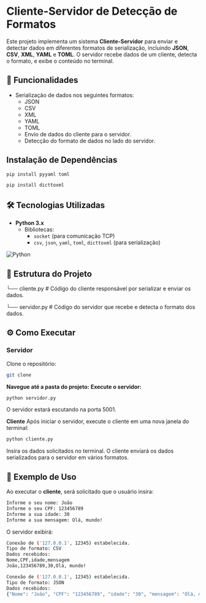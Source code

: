 

# Cliente-Servidor de Detecção de Formatos

Este projeto implementa um sistema **Cliente-Servidor** para enviar e detectar dados em diferentes formatos de serialização, incluindo **JSON**, **CSV**, **XML**, **YAML** e **TOML**. O servidor recebe dados de um cliente, detecta o formato, e exibe o conteúdo no terminal.

## 🚀 Funcionalidades

- Serialização de dados nos seguintes formatos:
  - JSON
  - CSV
  - XML
  - YAML
  - TOML
  - Envio de dados do cliente para o servidor.
  - Detecção do formato de dados no lado do servidor.

## Instalação de Dependências
``` bash
pip install pyyaml toml
```

``` bash
pip install dicttoxml
```

## 🛠️ Tecnologias Utilizadas

- **Python 3.x**
  - Bibliotecas:
    - `socket` (para comunicação TCP)
    - `csv`, `json`, `yaml`, `toml`, `dicttoxml` (para serialização)
      
![Python](https://img.shields.io/badge/Python-3776AB?style=for-the-badge&logo=python&logoColor=white)


## 📂 Estrutura do Projeto

└── cliente.py   # Código do cliente responsável por serializar e enviar os dados.

└── servidor.py  # Código do servidor que recebe e detecta o formato dos dados.


## ⚙️ Como Executar

### Servidor
Clone o repositório:

```bash
git clone
```

**Navegue até a pasta do projeto:**
**Execute o servidor:**
```bash
python servidor.py
```
O servidor estará escutando na porta 5001.

**Cliente**
Após iniciar o servidor, execute o cliente em uma nova janela do terminal:
``` bash
python cliente.py
```

Insira os dados solicitados no terminal. O cliente enviará os dados serializados para o servidor em vários formatos.

## 📖 Exemplo de Uso
Ao executar o **cliente**, será solicitado que o usuário insira:

```bash
Informe o seu nome: João
Informe o seu CPF: 123456789
Informe a sua idade: 30
Informe a sua mensagem: Olá, mundo!
```

O servidor exibirá:
```bash
Conexão de ('127.0.0.1', 12345) estabelecida.
Tipo de formato: CSV
Dados recebidos:
Nome,CPF,idade,mensagem
João,123456789,30,Olá, mundo!

Conexão de ('127.0.0.1', 12345) estabelecida.
Tipo de formato: JSON
Dados recebidos:
{"Nome": "João", "CPF": "123456789", "idade": "30", "mensagem": "Olá, mundo!"}
```










